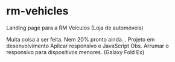 # rm-vehicles

Landing page para a RM Veículos (Loja de automóveis)

Muita coisa a ser feita. Nem 20% pronto ainda...
Projeto em desenvolvimento
Aplicar responsivo e JavaScript
Obs. Arrumar o responsivo para dispositivos menores. (Galaxy Fold Ex)
